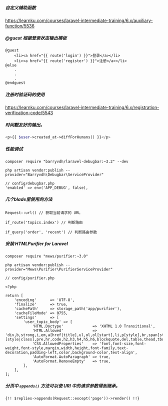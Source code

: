 ##### 自定义辅助函数

https://learnku.com/courses/laravel-intermediate-training/6.x/auxiliary-function/5536



##### @guest 根据登录状态输出模板

```php
@guest
    <li><a href="{{ route('login') }}">登录</a></li>
    <li><a href="{{ route('register') }}">注册</a></li>
@else
    .
    .
    .
@endguest
```



##### 注册时验证码的使用

https://learnku.com/courses/laravel-intermediate-training/6.x/registration-verification-code/5543



##### 时间戳友好的输出。

```php
<p>{{ $user->created_at->diffForHumans() }}</p>
```



##### 性能调试

```
composer require "barryvdh/laravel-debugbar:~3.2" --dev
```

```
php artisan vendor:publish --provider="Barryvdh\Debugbar\ServiceProvider"
```

```
// config/debugbar.php
'enabled' => env('APP_DEBUG', false),
```



##### 几个blade里使用的方法

```
Request::url() // 获取当前请求的 URL

if_route('topics.index') // 判断路由

if_query('order', 'recent') // 判断路由参数
```





##### 安装 HTMLPurifier for Laravel

```
composer require "mews/purifier:~3.0"

php artisan vendor:publish --provider="Mews\Purifier\PurifierServiceProvider"
```

```
// config/purifier.php

<?php

return [
    'encoding'      => 'UTF-8',
    'finalize'      => true,
    'cachePath'     => storage_path('app/purifier'),
    'cacheFileMode' => 0755,
    'settings'      => [
        'user_topic_body' => [
            'HTML.Doctype'             => 'XHTML 1.0 Transitional',
            'HTML.Allowed'             => 'div,b,strong,i,em,a[href|title],ul,ol,ol[start],li,p[style],br,span[style],img[width|height|alt|src],*[style|class],pre,hr,code,h2,h3,h4,h5,h6,blockquote,del,table,thead,tbody,tr,th,td',
            'CSS.AllowedProperties'    => 'font,font-size,font-weight,font-style,margin,width,height,font-family,text-decoration,padding-left,color,background-color,text-align',
            'AutoFormat.AutoParagraph' => true,
            'AutoFormat.RemoveEmpty'   => true,
        ],
    ],
];
```





##### 分页中 `appends()` 方法可以使 URI 中的请求参数得到继承。

```
{!! $replies->appends(Request::except('page'))->render() !!}
```

